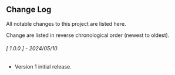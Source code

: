 ## Change Log

All notable changes to this project are listed here.  

Change are listed in reverse chronological order (newest to oldest).  

<span class="changelog">

###### [ 1.0.0 ] - 2024/05/10

  * Version 1 initial release.

</span>